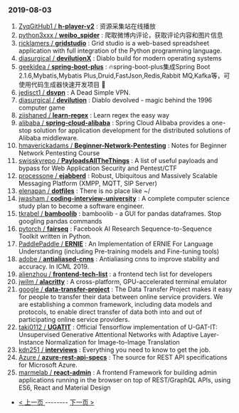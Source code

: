 ### 2019-08-03 
1. [ZyqGitHub1 / **h-player-v2**](https://github.com/ZyqGitHub1/h-player-v2) : 资源采集站在线播放
1. [python3xxx / **weibo_spider**](https://github.com/python3xxx/weibo_spider) : 爬取微博内评论，获取评论内容和图片信息
1. [ricklamers / **gridstudio**](https://github.com/ricklamers/gridstudio) : Grid studio is a web-based spreadsheet application with full integration of the Python programming language.
1. [diasurgical / **devilutionX**](https://github.com/diasurgical/devilutionX) : Diablo build for modern operating systems
1. [geekidea / **spring-boot-plus**](https://github.com/geekidea/spring-boot-plus) : 🔥spring-boot-plus集成Spring Boot 2.1.6,Mybatis,Mybatis Plus,Druid,FastJson,Redis,Rabbit MQ,Kafka等，可使用代码生成器快速开发项目 🚀
1. [jedisct1 / **dsvpn**](https://github.com/jedisct1/dsvpn) : A Dead Simple VPN.
1. [diasurgical / **devilution**](https://github.com/diasurgical/devilution) : Diablo devolved - magic behind the 1996 computer game
1. [ziishaned / **learn-regex**](https://github.com/ziishaned/learn-regex) : Learn regex the easy way
1. [alibaba / **spring-cloud-alibaba**](https://github.com/alibaba/spring-cloud-alibaba) : Spring Cloud Alibaba provides a one-stop solution for application development for the distributed solutions of Alibaba middleware.
1. [hmaverickadams / **Beginner-Network-Pentesting**](https://github.com/hmaverickadams/Beginner-Network-Pentesting) : Notes for Beginner Network Pentesting Course
1. [swisskyrepo / **PayloadsAllTheThings**](https://github.com/swisskyrepo/PayloadsAllTheThings) : A list of useful payloads and bypass for Web Application Security and Pentest/CTF
1. [processone / **ejabberd**](https://github.com/processone/ejabberd) : Robust, Ubiquitous and Massively Scalable Messaging Platform (XMPP, MQTT, SIP Server)
1. [elenapan / **dotfiles**](https://github.com/elenapan/dotfiles) : There is no place like ~/
1. [jwasham / **coding-interview-university**](https://github.com/jwasham/coding-interview-university) : A complete computer science study plan to become a software engineer.
1. [tkrabel / **bamboolib**](https://github.com/tkrabel/bamboolib) : bamboolib - a GUI for pandas dataframes. Stop googling pandas commands
1. [pytorch / **fairseq**](https://github.com/pytorch/fairseq) : Facebook AI Research Sequence-to-Sequence Toolkit written in Python.
1. [PaddlePaddle / **ERNIE**](https://github.com/PaddlePaddle/ERNIE) : An Implementation of ERNIE For Language Understanding (including Pre-training models and Fine-tuning tools)
1. [adobe / **antialiased-cnns**](https://github.com/adobe/antialiased-cnns) : Antialiasing cnns to improve stability and accuracy. In ICML 2019.
1. [alienzhou / **frontend-tech-list**](https://github.com/alienzhou/frontend-tech-list) : a frontend tech list for developers
1. [jwilm / **alacritty**](https://github.com/jwilm/alacritty) : A cross-platform, GPU-accelerated terminal emulator
1. [google / **data-transfer-project**](https://github.com/google/data-transfer-project) : The Data Transfer Project makes it easy for people to transfer their data between online service providers. We are establishing a common framework, including data models and protocols, to enable direct transfer of data both into and out of participating online service providers.
1. [taki0112 / **UGATIT**](https://github.com/taki0112/UGATIT) : Official Tensorflow implementation of U-GAT-IT: Unsupervised Generative Attentional Networks with Adaptive Layer-Instance Normalization for Image-to-Image Translation
1. [kdn251 / **interviews**](https://github.com/kdn251/interviews) : Everything you need to know to get the job.
1. [Azure / **azure-rest-api-specs**](https://github.com/Azure/azure-rest-api-specs) : The source for REST API specifications for Microsoft Azure.
1. [marmelab / **react-admin**](https://github.com/marmelab/react-admin) : A frontend Framework for building admin applications running in the browser on top of REST/GraphQL APIs, using ES6, React and Material Design 

- [ < 上一页 ](https://github.com/able8/github-trending-daily-record/blob/master/2019-08-02.md) -------- [ 下一页 > ](https://github.com/able8/github-trending-daily-record/blob/master/2019-08-04.md)